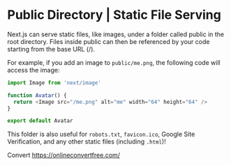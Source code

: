 # Public Directory | Static File Serving

Next.js can serve static files, like images, under a folder called public in the root directory. Files inside public can then be referenced by your code starting from the base URL (/).

For example, if you add an image to `public/me.png`, the following code will access the image:

```js
import Image from 'next/image'

function Avatar() {
  return <Image src="/me.png" alt="me" width="64" height="64" />
}

export default Avatar
```

This folder is also useful for `robots.txt`, `favicon.ico`, Google Site Verification, and any other static files (including `.html`)!

Convert https://onlineconvertfree.com/